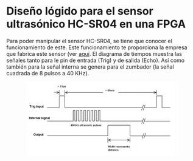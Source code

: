 # Diseño lógido para el sensor ultrasónico HC-SR04 en una FPGA
Para poder manipular el sensor HC-SR04, se tiene que conocer el funcionamiento de este. Este funcionamiento te proporciona la empresa que fabrica este sensor (ver [aquí](https://cdn.sparkfun.com/datasheets/Sensors/Proximity/HCSR04.pdf). El diagrama de tiempos muestra las señales tanto para le pin de entrada (Trig) y de salida (Echo). Así como también para la señal interna se genera para el zumbador (la señal cuadrada de 8 pulsos a 40 KHz). 
<center><img src="timing_diagram.png" alt="timing_diagram" width="400"/></center>
